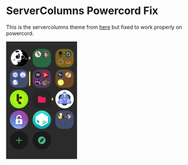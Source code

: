 # ServerColumns Powercord Fix

This is the servercolumns theme from [here](https://github.com/mwittrien/BetterDiscordAddons/tree/master/Themes/ServerColumns) but fixed to work properly on powercord.

![Example Image](https://raw.githubusercontent.com/cainy-a/ServerColumns-PowercordFix/master/readme-image1.png)
